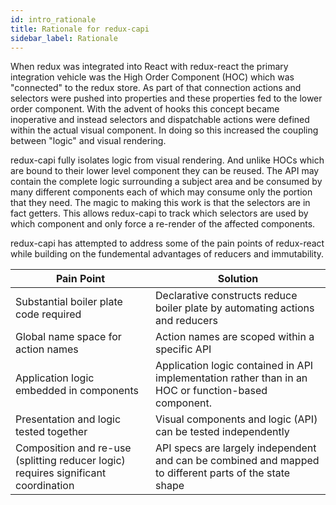 ```yaml
---
id: intro_rationale
title: Rationale for redux-capi
sidebar_label: Rationale
---
```

When redux was integrated into React with redux-react the primary integration vehicle was the High Order Component (HOC) which was "connected" to the redux store.  As part of that connection actions and selectors were pushed into properties and these properties fed to the lower order component.  With the advent of hooks this concept became inoperative and instead selectors and dispatchable actions were defined within the actual visual component.  In doing so this increased the coupling between "logic" and visual rendering.

redux-capi fully isolates logic from visual rendering.  And unlike HOCs which are bound to their lower level component they can be reused.  The API may contain the complete logic surrounding a subject area and be consumed by many different components each of which may consume only the portion that they need. The magic to making this work is that the selectors are in fact getters.  This allows redux-capi to track which selectors are used by which component and only force a re-render of the affected components.

redux-capi has attempted to address some of the pain points of redux-react while building on the fundemental advantages of reducers and immutability.

**Pain Point** | **Solution**
---|---
Substantial boiler plate code required | Declarative constructs reduce boiler plate by automating actions and reducers
Global name space for action names | Action names are scoped within a specific API
Application logic embedded in components | Application logic contained in API implementation rather than in an HOC or function-based component.
Presentation and logic tested together | Visual components and logic (API) can be tested independently
Composition and re-use (splitting reducer logic) requires significant coordination | API specs are largely independent and can be combined and mapped to different parts of the state shape 
 

